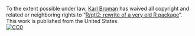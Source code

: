 To the extent possible under law,
[Karl Broman](https://github.com/kbroman)
has waived all copyright and related or neighboring rights to
&ldquo;[R/qtl2: rewrite of a very old R package](https://github.com/kbroman/Talk_RStudio2019)&rdquo;.
This work is published from the United States.
<br/>
[![CC0](https://i.creativecommons.org/p/zero/1.0/88x31.png)](https://creativecommons.org/publicdomain/zero/1.0/)
